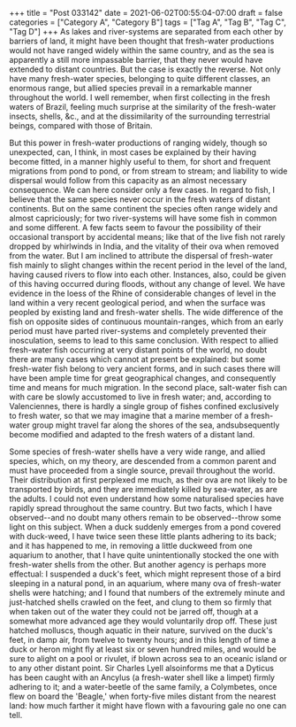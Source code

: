 +++
title = "Post 033142"
date = 2021-06-02T00:55:04-07:00
draft = false
categories = ["Category A", "Category B"]
tags = ["Tag A", "Tag B", "Tag C", "Tag D"]
+++
As lakes and river-systems are separated from each other by barriers of land, it might have been thought that fresh-water productions would not have ranged widely within the same country, and as the sea is apparently a still more impassable barrier, that they never would have extended to distant countries. But the case is exactly the reverse. Not only have many fresh-water species, belonging to quite different classes, an enormous range, but allied species prevail in a remarkable manner throughout the world. I well remember, when first collecting in the fresh waters of Brazil, feeling much surprise at the similarity of the fresh-water insects, shells, &c., and at the dissimilarity of the surrounding terrestrial beings, compared with those of Britain.

But this power in fresh-water productions of ranging widely, though so unexpected, can, I think, in most cases be explained by their having become fitted, in a manner highly useful to them, for short and frequent migrations from pond to pond, or from stream to stream; and liability to wide dispersal would follow from this capacity as an almost necessary consequence. We can here consider only a few cases. In regard to fish, I believe that the same species never occur in the fresh waters of distant continents. But on the same continent the species often range widely and almost capriciously; for two river-systems will have some fish in common and some different. A few facts seem to favour the possibility of their occasional transport by accidental means; like that of the live fish not rarely dropped by whirlwinds in India, and the vitality of their ova when removed from the water. But I am inclined to attribute the dispersal of fresh-water fish mainly to slight changes within the recent period in the level of the land, having caused rivers to flow into each other. Instances, also, could be given of this having occurred during floods, without any change of level. We have evidence in the loess of the Rhine of considerable changes of level in the land within a very recent geological period, and when the surface was peopled by existing land and fresh-water shells. The wide difference of the fish on opposite sides of continuous mountain-ranges, which from an early period must have parted river-systems and completely prevented their inosculation, seems to lead to this same conclusion. With respect to allied fresh-water fish occurring at very distant points of the world, no doubt there are many cases which cannot at present be explained: but some fresh-water fish belong to very ancient forms, and in such cases there will have been ample time for great geographical changes, and consequently time and means for much migration. In the second place, salt-water fish can with care be slowly accustomed to live in fresh water; and, according to Valenciennes, there is hardly a single group of fishes confined exclusively to fresh water, so that we may imagine that a marine member of a fresh-water group might travel far along the shores of the sea, andsubsequently become modified and adapted to the fresh waters of a distant land.

Some species of fresh-water shells have a very wide range, and allied species, which, on my theory, are descended from a common parent and must have proceeded from a single source, prevail throughout the world. Their distribution at first perplexed me much, as their ova are not likely to be transported by birds, and they are immediately killed by sea-water, as are the adults. I could not even understand how some naturalised species have rapidly spread throughout the same country. But two facts, which I have observed--and no doubt many others remain to be observed--throw some light on this subject. When a duck suddenly emerges from a pond covered with duck-weed, I have twice seen these little plants adhering to its back; and it has happened to me, in removing a little duckweed from one aquarium to another, that I have quite unintentionally stocked the one with fresh-water shells from the other. But another agency is perhaps more effectual: I suspended a duck's feet, which might represent those of a bird sleeping in a natural pond, in an aquarium, where many ova of fresh-water shells were hatching; and I found that numbers of the extremely minute and just-hatched shells crawled on the feet, and clung to them so firmly that when taken out of the water they could not be jarred off, though at a somewhat more advanced age they would voluntarily drop off. These just hatched molluscs, though aquatic in their nature, survived on the duck's feet, in damp air, from twelve to twenty hours; and in this length of time a duck or heron might fly at least six or seven hundred miles, and would be sure to alight on a pool or rivulet, if blown across sea to an oceanic island or to any other distant point. Sir Charles Lyell alsoinforms me that a Dyticus has been caught with an Ancylus (a fresh-water shell like a limpet) firmly adhering to it; and a water-beetle of the same family, a Colymbetes, once flew on board the 'Beagle,' when forty-five miles distant from the nearest land: how much farther it might have flown with a favouring gale no one can tell.
